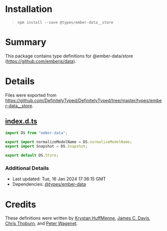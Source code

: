 # Installation
> `npm install --save @types/ember-data__store`

# Summary
This package contains type definitions for @ember-data/store (https://github.com/emberjs/data).

# Details
Files were exported from https://github.com/DefinitelyTyped/DefinitelyTyped/tree/master/types/ember-data__store.
## [index.d.ts](https://github.com/DefinitelyTyped/DefinitelyTyped/tree/master/types/ember-data__store/index.d.ts)
````ts
import DS from "ember-data";

export import normalizeModelName = DS.normalizeModelName;
export import Snapshot = DS.Snapshot;

export default DS.Store;

````

### Additional Details
 * Last updated: Tue, 16 Jan 2024 17:36:15 GMT
 * Dependencies: [@types/ember-data](https://npmjs.com/package/@types/ember-data)

# Credits
These definitions were written by [Krystan HuffMenne](https://github.com/gitKrystan), [James C. Davis](https://github.com/jamescdavis), [Chris Thoburn](https://github.com/runspired), and [Peter Wagenet](https://github.com/wagenet).

